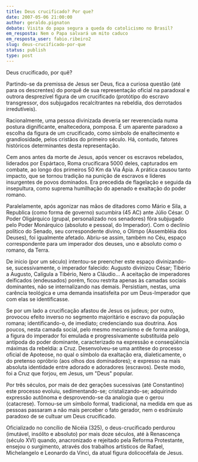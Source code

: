 ```yaml
---
title: Deus crucificado? Por que?
date: 2007-05-06 21:00:00
author: geraldo.pignaton
debate: Visita do papa segura a queda do catolicismo no Brasil?
em_resposta: Nem o Papa salvará um mito caduco
em_resposta_user: fabio.ribeiro2
slug: deus-crucificado-por-que
status: publish 
type: post
---
```


Deus crucificado, por quê?  

  

Partindo-se da premissa de Jesus ser Deus, fica a curiosa questão (até para os descrentes) do porquê de sua representação oficial na paradoxal e outrora desprezível figura de um crucificado (protótipo do escravo transgressor, dos subjugados recalcitrantes na rebeldia, dos derrotados irredutíveis).   

Racionalmente, uma pessoa divinizada deveria ser reverenciada numa postura dignificante, enaltecedora, pomposa. É um aparente paradoxo a escolha da figura de um crucificado, como símbolo de enaltecimento e grandiosidade, pelos cristãos do primeiro século. Há, contudo, fatores históricos determinantes desta representação.  

Cem anos antes da morte de Jesus, após vencer os escravos rebelados, liderados por Espártaco, Roma crucificara 5000 deles, capturados em combate, ao longo dos primeiros 50 Km da Via Ápia. A prática causou tanto impacto, que se tornou tradição na punição de escravos e líderes insurgentes de povos dominados. Era precedida de flagelação e seguida da insepultura, como suprema humilhação do apenado e exaltação do poder romano.  

Paralelamente, após agonizar nas mãos de ditadores como Mário e Sila, a Republica (como forma de governo) sucumbira (45 AC) ante Júlio César. O Poder Oligárquico (grupal, personalizado nos senadores) fôra subjugado pelo Poder Monárquico (absoluto e pessoal, do Imperador). Com o declínio político do Senado, seu correspondente divino, o Olimpo (Assembléia dos Deuses), foi igualmente afetado. Abriu-se assim, também no Céu, espaço correspondente para um imperador dos deuses, uno e absoluto como o romano, da Terra.  

De inicio (por um século) intentou-se preencher este espaço divinizando-se, sucessivamente, o imperador falecido: Augusto divinizou César; Tibério a Augusto, Calígula a Tibério, Nero a Cláudio... A aceitação de imperadores deificados (endeusados) porém, ficou restrita apenas às camadas sociais dominantes, não se internalizando nas demais. Persistiam, nestas, uma carência teológica e uma demanda insatisfeita por um Deus-Imperador que com elas se identificasse.  

Se por um lado a crucificação afastou de Jesus os judeus; por outro, provocou efeito inverso no segmento majoritário e escravo da população romana; identificando-o, de imediato; credenciando sua doutrina. Aos poucos, nesta camada social, pelo mesmo mecanismo e de forma análoga, a figura do imperador foi emulada e progressivamente substituída pelo antípoda do poder dominante, caracterizado na expressão e conseqüência máximas da rebeldia: a Cruz. Desenvolveu-se uma antítese do processo oficial de Apoteose, no qual o símbolo da exaltação era, dialeticamente, o do pretenso opróbrio (aos olhos dos dominadores); e expresso na mais absoluta identidade entre adorado e adoradores (escravos). Deste modo, foi a Cruz que forjou, em Jesus, um "Deus" popular.  

 Por três séculos, por mais de dez gerações sucessivas (até Constantino) este processo evoluiu, sedimentando-se; cristalizando-se; adquirindo expressão autônoma e desprovendo-se da analogia que o gerou (catacrese). Tornou-se um símbolo formal, tradicional, na medida em que as pessoas passaram a não mais perceber o fato gerador, nem o esdrúxulo paradoxo de se cultuar um Deus crucificado.  

 Oficializado no concílio de Nicéia (325), o deus-crucificado perdurou (imutável, insólíto e absoluto) por mais doze séculos, até à Renascença (século XVI) quando, anacronizado e rejeitado pela Reforma Protestante, ensejou o surgimento, através dos trabalhos artísticos de Rafael, Michelangelo e Leonardo da Vinci, da atual figura dolicocéfala de Jesus.
